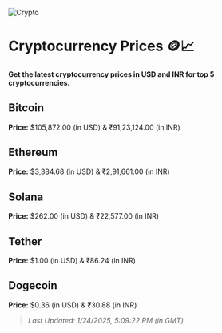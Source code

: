 
![Crypto](https://www.techguide.com.au/wp-content/uploads/2020/11/crypto3.jpeg)

# Cryptocurrency Prices 🪙📈

#### Get the latest cryptocurrency prices in USD and INR for top 5 cryptocurrencies.

## Bitcoin

**Price:** $105,872.00 (in USD) & ₹91,23,124.00 (in INR)

## Ethereum

**Price:** $3,384.68 (in USD) & ₹2,91,661.00 (in INR)

## Solana

**Price:** $262.00 (in USD) & ₹22,577.00 (in INR)

## Tether

**Price:** $1.00 (in USD) & ₹86.24 (in INR)

## Dogecoin

**Price:** $0.36 (in USD) & ₹30.88 (in INR)

> _Last Updated: 1/24/2025, 5:09:22 PM (in GMT)_
